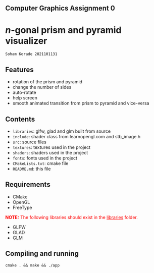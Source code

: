 ## Computer Graphics Assignment 0

# $n$-gonal prism and pyramid visualizer

`
Soham Korade
2021101131
`

## Features
- rotation of the prism and pyramid
- change the number of sides
- auto-rotate
- help screen
- smooth animated transition from prism to pyramid and vice-versa

## Contents
- `libraries`: glfw, glad and glm built from source
- `include`: shader class from learnopengl.com and stb_image.h
- `src`: source files
- `textures`: textures used in the project
- `shaders`: shaders used in the project
- `fonts`: fonts used in the project
- `CMakeLists.txt`: cmake file
- `README.md`: this file

## Requirements
- CMake
- OpenGL
- FreeType

<span style="color:red"><b>NOTE:</b> The following libraries should exist in the <u>libraries</u> folder.</span>
- GLFW
- GLAD
- GLM

## Compiling and running
`cmake . && make && ./app`
